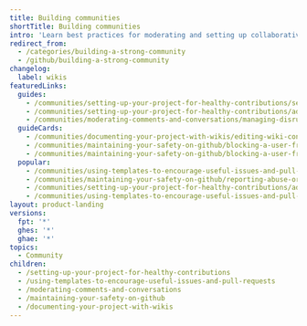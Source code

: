 ```yaml
---
title: Building communities
shortTitle: Building communities
intro: 'Learn best practices for moderating and setting up collaborative, safe, and effective communities using GitHub’s community-tested tools.'
redirect_from:
  - /categories/building-a-strong-community
  - /github/building-a-strong-community
changelog:
  label: wikis
featuredLinks:
  guides:
    - /communities/setting-up-your-project-for-healthy-contributions/setting-guidelines-for-repository-contributors
    - /communities/setting-up-your-project-for-healthy-contributions/adding-a-code-of-conduct-to-your-project
    - /communities/moderating-comments-and-conversations/managing-disruptive-comments
  guideCards:
    - /communities/documenting-your-project-with-wikis/editing-wiki-content
    - /communities/maintaining-your-safety-on-github/blocking-a-user-from-your-personal-account
    - /communities/maintaining-your-safety-on-github/blocking-a-user-from-your-organization
  popular:
    - /communities/using-templates-to-encourage-useful-issues-and-pull-requests/creating-a-pull-request-template-for-your-repository
    - /communities/maintaining-your-safety-on-github/reporting-abuse-or-spam
    - /communities/setting-up-your-project-for-healthy-contributions/adding-a-license-to-a-repository
    - /communities/using-templates-to-encourage-useful-issues-and-pull-requests/configuring-issue-templates-for-your-repository
layout: product-landing
versions:
  fpt: '*'
  ghes: '*'
  ghae: '*'
topics:
  - Community
children:
  - /setting-up-your-project-for-healthy-contributions
  - /using-templates-to-encourage-useful-issues-and-pull-requests
  - /moderating-comments-and-conversations
  - /maintaining-your-safety-on-github
  - /documenting-your-project-with-wikis
---
```


